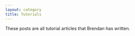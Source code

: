 ```yaml
---
layout: category
title: Tutorials
---
```


These posts are all tutorial articles that Brendan has written.
